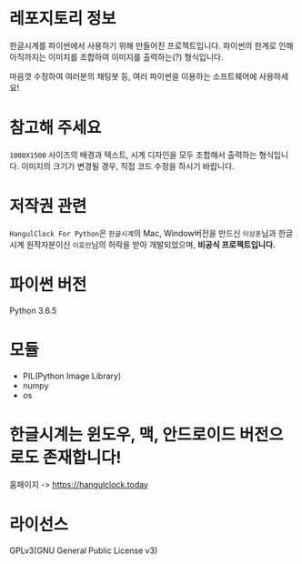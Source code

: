 # 레포지토리 정보
한글시계를 파이썬에서 사용하기 위해 만들어진 프로젝트입니다.
파이썬의 한계로 인해 아직까지는 이미지를 조합하여 이미지를 출력하는(?) 형식입니다.

마음껏 수정하여 여러분의 채팅봇 등, 여러 파이썬을 이용하는 소프트웨어에 사용하세요!

# 참고해 주세요
`1000X1500` 사이즈의 배경과 텍스트, 시계 디자인을 모두 조합해서 출력하는 형식입니다.
이미지의 크기가 변경될 경우, 직접 코드 수정을 하시기 바랍니다.

# 저작권 관련
`HangulClock For Python`은 `한글시계`의 Mac, Window버전을 만드신 `이상훈`님과 한글시계 원작자분이신 `이호민`님의 허락을 받아 개발되었으며, **비공식 프로젝트입니다.**

# 파이썬 버전
Python 3.6.5

# 모듈
- PIL(Python Image Library)
- numpy
- os

# 한글시계는 윈도우, 맥, 안드로이드 버전으로도 존재합니다!
홈페이지 -> https://hangulclock.today 

# 라이선스
GPLv3(GNU General Public License v3)
